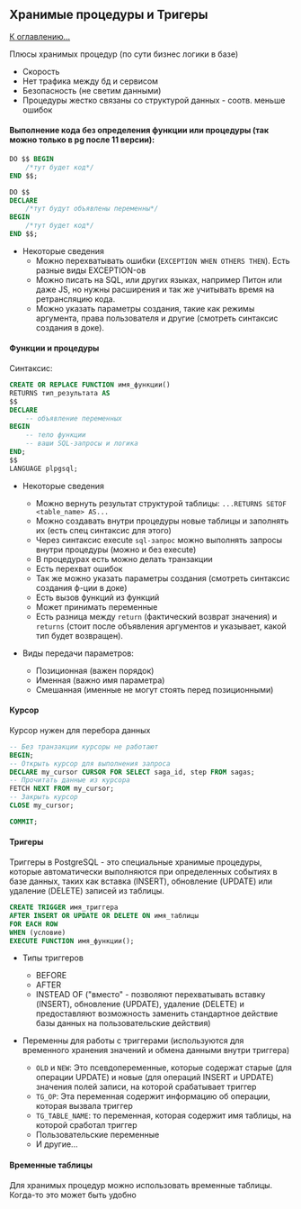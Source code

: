 ## Хранимые процедуры и Тригеры

[К оглавлению...](/README.md)

Плюсы хранимых процедур (по сути бизнес логики в базе)

- Скорость
- Нет трафика между бд и сервисом
- Безопасность (не светим данными)
- Процедуры жестко связаны со структурой данных - соотв. меньше ошибок

#### Выполнение кода без определения функции или процедуры (так можно только в pg после 11 версии):

```sql
DO $$ BEGIN
    /*тут будет код*/ 
END $$;
```

```sql
DO $$ 
DECLARE 
    /*тут будут объявлены переменны*/ 
BEGIN 
    /*тут будет код*/ 
END $$;
```

- Некоторые сведения
    - Можно перехватывать ошибки (`EXCEPTION WHEN OTHERS THEN`). Есть разные виды EXCEPTION-ов
    - Можно писать на SQL, или других языках, например Питон или даже JS, но нужны расширения и так же учитывать время
      на ретрансляцию кода.
    - Можно указать параметры создания, такие как режимы аргумента, права пользователя и другие (смотреть синтаксис
      создания в доке).

#### Функции и процедуры

Синтаксис:

```sql
CREATE OR REPLACE FUNCTION имя_функции()
RETURNS тип_результата AS
$$
DECLARE
    -- объявление переменных
BEGIN
    -- тело функции
    -- ваши SQL-запросы и логика
END;
$$
LANGUAGE plpgsql;
```

- Некоторые сведения
    - Можно вернуть результат структурой таблицы: `...RETURNS SETOF <table_name> AS...`
    - Можно создавать внутри процедуры новые таблицы и заполнять их (есть спец синтаксис для этого)
    - Через синтаксис execute `sql-запрос` можно выполнять запросы внутри процедуры (можно и без execute)
    - В процедурах есть можно делать транзакции
    - Есть перехват ошибок
    - Так же можно указать параметры создания (смотреть синтаксис создания ф-ции в доке)
    - Есть вызов функций из функций
    - Может принимать переменные
    - Есть разница между `return` (фактический возврат значения) и `returns` (стоит после объявления аргументов и
      указывает, какой тип будет возвращен).

- Виды передачи параметров:
    - Позиционная (важен порядок)
    - Именная (важно имя параметра)
    - Смешанная (именные не могут стоять перед позиционными)

#### Курсор

Курсор нужен для перебора данных

```sql
-- Без транзакции курсоры не работают
BEGIN;
-- Открыть курсор для выполнения запроса
DECLARE my_cursor CURSOR FOR SELECT saga_id, step FROM sagas;
-- Прочитать данные из курсора
FETCH NEXT FROM my_cursor;
-- Закрыть курсор
CLOSE my_cursor;

COMMIT;
```

#### Тригеры

Триггеры в PostgreSQL - это специальные хранимые процедуры, которые автоматически выполняются при определенных
событиях в базе данных, таких как вставка (INSERT), обновление (UPDATE) или удаление (DELETE) записей из таблицы.

```sql
CREATE TRIGGER имя_триггера
AFTER INSERT OR UPDATE OR DELETE ON имя_таблицы
FOR EACH ROW
WHEN (условие)
EXECUTE FUNCTION имя_функции();
```

- Типы триггеров
    - BEFORE
    - AFTER
    - INSTEAD OF ("вместо" - позволяют перехватывать вставку (INSERT), обновление (UPDATE), удаление (DELETE)
      и предоставляют возможность заменить стандартное действие базы данных на пользовательские действия)

- Переменны для работы с триггерами (используются для временного хранения значений и обмена данными внутри триггера)
    - `OLD` и `NEW`: Это псевдопеременные, которые содержат старые (для операции UPDATE) и новые (для операций INSERT и
      UPDATE) значения полей записи, на которой срабатывает триггер
    - `TG_OP`: Эта переменная содержит информацию об операции, которая вызвала триггер
    - `TG_TABLE_NAME`: то переменная, которая содержит имя таблицы, на которой сработал триггер
    - Пользовательские переменные
    - И другие...

#### Временные таблицы

Для хранимых процедур можно использовать временные таблицы. Когда-то это может быть удобно